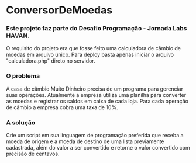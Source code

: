 # ConversorDeMoedas
### Este projeto faz parte do Desafio Programação - Jornada Labs HAVAN.

O requisito do projeto era que fosse feito uma calculadora de câmbio de moedas em arquivo único. Para deploy basta apenas iniciar o arquivo "calculadora.php" direto no servidor.

### O problema
A casa de câmbio Muito Dinheiro precisa de um programa para gerenciar suas operações. Atualmente a empresa utiliza uma planilha para converter as moedas e registrar os saldos em caixa de cada loja. Para cada operação de câmbio a empresa cobra uma taxa de 10%.

### A solução
Crie um script em sua linguagem de programação preferida que receba a moeda de origem e a moeda de destino de uma lista previamente cadastrada, além do valor a ser convertido e retorne o valor convertido com precisão de centavos.
